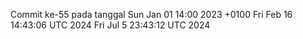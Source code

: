 Commit ke-55 pada tanggal Sun Jan 01 14:00 2023 +0100
Fri Feb 16 14:43:06 UTC 2024
Fri Jul  5 23:43:12 UTC 2024

